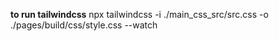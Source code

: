 **to run tailwindcss**
npx tailwindcss -i ./main_css_src/src.css -o ./pages/build/css/style.css --watch

